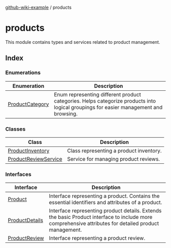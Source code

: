 [github-wiki-example](../wiki/Home) / products

# products

This module contains types and services related to product management.

## Index

### Enumerations

| Enumeration | Description |
| ------ | ------ |
| [ProductCategory](../wiki/products.Enumeration.ProductCategory) | Enum representing different product categories. Helps categorize products into logical groupings for easier management and browsing. |

### Classes

| Class | Description |
| ------ | ------ |
| [ProductInventory](../wiki/products.Class.ProductInventory) | Class representing a product inventory. |
| [ProductReviewService](../wiki/products.Class.ProductReviewService) | Service for managing product reviews. |

### Interfaces

| Interface | Description |
| ------ | ------ |
| [Product](../wiki/products.Interface.Product) | Interface representing a product. Contains the essential identifiers and attributes of a product. |
| [ProductDetails](../wiki/products.Interface.ProductDetails) | Interface representing product details. Extends the basic Product interface to include more comprehensive attributes for detailed product management. |
| [ProductReview](../wiki/products.Interface.ProductReview) | Interface representing a product review. |
